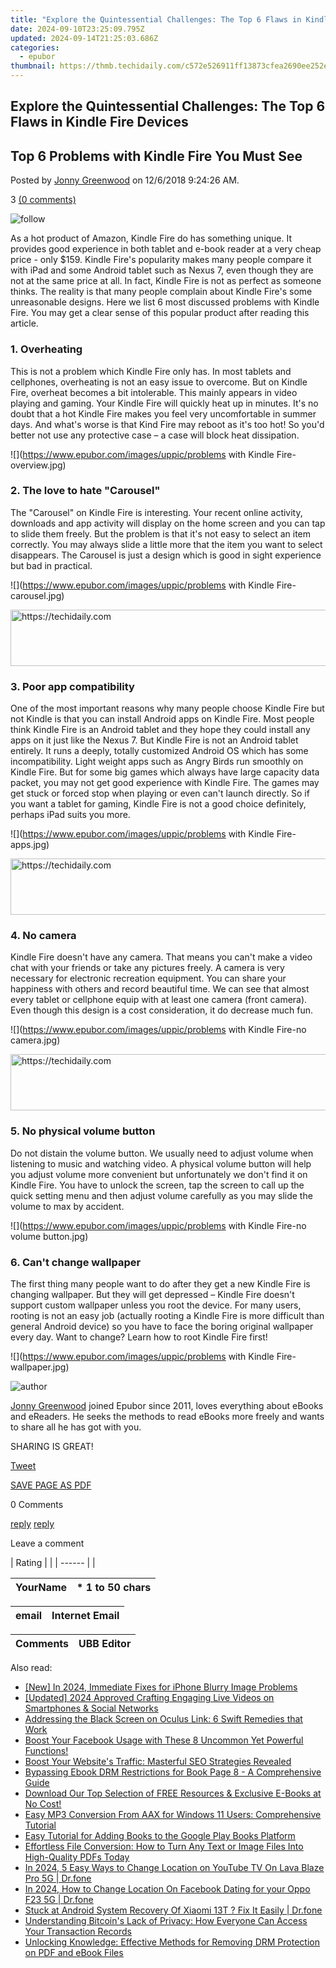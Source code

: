```yaml
---
title: "Explore the Quintessential Challenges: The Top 6 Flaws in Kindle Fire Devices"
date: 2024-09-10T23:25:09.795Z
updated: 2024-09-14T21:25:03.686Z
categories:
  - epubor
thumbnail: https://thmb.techidaily.com/c572e526911ff13873cfea2690ee252e9ff11a89ced90101624b46320eed1514.jpg
---
```


## Explore the Quintessential Challenges: The Top 6 Flaws in Kindle Fire Devices

## Top 6 Problems with Kindle Fire You Must See

Posted by [Jonny Greenwood](https://plus.google.com/u/0/+JonnyGreenwood999) on 12/6/2018 9:24:26 AM.

3 [(0 comments)](http://www.epubor.com/#comment-area) 

![follow](http://www.epubor.com/images/follow.png)

As a hot product of Amazon, Kindle Fire do has something unique. It provides good experience in both tablet and e-book reader at a very cheap price - only $159\. Kindle Fire's popularity makes many people compare it with iPad and some Android tablet such as Nexus 7, even though they are not at the same price at all. In fact, Kindle Fire is not as perfect as someone thinks. The reality is that many people complain about Kindle Fire's some unreasonable designs. Here we list 6 most discussed problems with Kindle Fire. You may get a clear sense of this popular product after reading this article.

### 1\. Overheating

This is not a problem which Kindle Fire only has. In most tablets and cellphones, overheating is not an easy issue to overcome. But on Kindle Fire, overheat becomes a bit intolerable. This mainly appears in video playing and gaming. Your Kindle Fire will quickly heat up in minutes. It's no doubt that a hot Kindle Fire makes you feel very uncomfortable in summer days. And what's worse is that Kind Fire may reboot as it's too hot! So you'd better not use any protective case – a case will block heat dissipation.

![](https://www.epubor.com/images/uppic/problems with Kindle Fire-overview.jpg)

### 2\. The love to hate "Carousel"

The "Carousel" on Kindle Fire is interesting. Your recent online activity, downloads and app activity will display on the home screen and you can tap to slide them freely. But the problem is that it's not easy to select an item correctly. You may always slide a little more that the item you want to select disappears. The Carousel is just a design which is good in sight experience but bad in practical.

![](https://www.epubor.com/images/uppic/problems with Kindle Fire-carousel.jpg)

<!-- affiliate ads begin -->
<a href="https://ephamedtechinc.pxf.io/c/5597632/2137216/26400" target="_top" id="2137216">
  <img src="//a.impactradius-go.com/display-ad/26400-2137216" border="0" alt="https://techidaily.com" width="728" height="90"/>
</a>
<img height="0" width="0" src="https://ephamedtechinc.pxf.io/i/5597632/2137216/26400" style="position:absolute;visibility:hidden;" border="0" />
<!-- affiliate ads end -->

### 3\. Poor app compatibility

One of the most important reasons why many people choose Kindle Fire but not Kindle is that you can install Android apps on Kindle Fire. Most people think Kindle Fire is an Android tablet and they hope they could install any apps on it just like the Nexus 7\. But Kindle Fire is not an Android tablet entirely. It runs a deeply, totally customized Android OS which has some incompatibility. Light weight apps such as Angry Birds run smoothly on Kindle Fire. But for some big games which always have large capacity data packet, you may not get good experience with Kindle Fire. The games may get stuck or forced stop when playing or even can't launch directly. So if you want a tablet for gaming, Kindle Fire is not a good choice definitely, perhaps iPad suits you more.

![](https://www.epubor.com/images/uppic/problems with Kindle Fire-apps.jpg)

<!-- affiliate ads begin -->
<a href="https://ephamedtechinc.pxf.io/c/5597632/2137224/26400" target="_top" id="2137224">
  <img src="//a.impactradius-go.com/display-ad/26400-2137224" border="0" alt="https://techidaily.com" width="728" height="90"/>
</a>
<img height="0" width="0" src="https://ephamedtechinc.pxf.io/i/5597632/2137224/26400" style="position:absolute;visibility:hidden;" border="0" />
<!-- affiliate ads end -->

### 4\. No camera

Kindle Fire doesn't have any camera. That means you can't make a video chat with your friends or take any pictures freely. A camera is very necessary for electronic recreation equipment. You can share your happiness with others and record beautiful time. We can see that almost every tablet or cellphone equip with at least one camera (front camera). Even though this design is a cost consideration, it do decrease much fun.

![](https://www.epubor.com/images/uppic/problems with Kindle Fire-no camera.jpg)

<!-- affiliate ads begin -->
<a href="https://ephamedtechinc.pxf.io/c/5597632/2137220/26400" target="_top" id="2137220">
  <img src="//a.impactradius-go.com/display-ad/26400-2137220" border="0" alt="https://techidaily.com" width="728" height="90"/>
</a>
<img height="0" width="0" src="https://ephamedtechinc.pxf.io/i/5597632/2137220/26400" style="position:absolute;visibility:hidden;" border="0" />
<!-- affiliate ads end -->

### 5\. No physical volume button

Do not distain the volume button. We usually need to adjust volume when listening to music and watching video. A physical volume button will help you adjust volume more convenient but unfortunately we don't find it on Kindle Fire. You have to unlock the screen, tap the screen to call up the quick setting menu and then adjust volume carefully as you may slide the volume to max by accident.

![](https://www.epubor.com/images/uppic/problems with Kindle Fire-no volume button.jpg)

### 6\. Can't change wallpaper

The first thing many people want to do after they get a new Kindle Fire is changing wallpaper. But they will get depressed – Kindle Fire doesn't support custom wallpaper unless you root the device. For many users, rooting is not an easy job (actually rooting a Kindle Fire is more difficult than general Android device) so you have to face the boring original wallpaper every day. Want to change? Learn how to root Kindle Fire first!

![](https://www.epubor.com/images/uppic/problems with Kindle Fire-wallpaper.jpg)

![author](https://www.epubor.com/images/uppic/jonny.png)

[Jonny Greenwood](https://plus.google.com/u/0/+JonnyGreenwood999) joined Epubor since 2011, loves everything about eBooks and eReaders. He seeks the methods to read eBooks more freely and wants to share all he has got with you.

SHARING IS GREAT!

[Tweet](https://twitter.com/share) 

[SAVE PAGE AS PDF](https://tools.techidaily.com/epubor/products/) 

0 Comments

[reply](https://tools.techidaily.com/epubor/products/) [reply](https://tools.techidaily.com/epubor/products/) 

Leave a comment

| Rating |  |
| ------ |  |

| YourName | \*  1 to 50 chars |
| -------- | ----------------- |

| email | Internet Email |
| ----- | -------------- |

| Comments | UBB Editor |
| -------- | ---------- |

<ins class="adsbygoogle"
     style="display:block"
     data-ad-format="autorelaxed"
     data-ad-client="ca-pub-7571918770474297"
     data-ad-slot="1223367746"></ins>

<ins class="adsbygoogle"
     style="display:block"
     data-ad-client="ca-pub-7571918770474297"
     data-ad-slot="8358498916"
     data-ad-format="auto"
     data-full-width-responsive="true"></ins>

<span class="atpl-alsoreadstyle">Also read:</span>
<div><ul>
<li><a href="https://fox-boxes.techidaily.com/new-in-2024-immediate-fixes-for-iphone-blurry-image-problems/"><u>[New] In 2024, Immediate Fixes for iPhone Blurry Image Problems</u></a></li>
<li><a href="https://facebook-videos.techidaily.com/updated-2024-approved-crafting-engaging-live-videos-on-smartphones-and-social-networks/"><u>[Updated] 2024 Approved Crafting Engaging Live Videos on Smartphones & Social Networks</u></a></li>
<li><a href="https://win-able.techidaily.com/addressing-the-black-screen-on-oculus-link-6-swift-remedies-that-work/"><u>Addressing the Black Screen on Oculus Link: 6 Swift Remedies that Work</u></a></li>
<li><a href="https://eaxpv-info.techidaily.com/boost-your-facebook-usage-with-these-8-uncommon-yet-powerful-functions/"><u>Boost Your Facebook Usage with These 8 Uncommon Yet Powerful Functions!</u></a></li>
<li><a href="https://discover-bits.techidaily.com/boost-your-websites-traffic-masterful-seo-strategies-revealed/"><u>Boost Your Website's Traffic: Masterful SEO Strategies Revealed</u></a></li>
<li><a href="https://discover-bits.techidaily.com/bypassing-ebook-drm-restrictions-for-book-page-8-a-comprehensive-guide/"><u>Bypassing Ebook DRM Restrictions for Book Page 8 - A Comprehensive Guide</u></a></li>
<li><a href="https://discover-bits.techidaily.com/download-our-top-selection-of-free-resources-and-exclusive-e-books-at-no-cost/"><u>Download Our Top Selection of FREE Resources & Exclusive E-Books at No Cost!</u></a></li>
<li><a href="https://discover-bits.techidaily.com/easy-mp3-conversion-from-aax-for-windows-11-users-comprehensive-tutorial/"><u>Easy MP3 Conversion From AAX for Windows 11 Users: Comprehensive Tutorial</u></a></li>
<li><a href="https://discover-bits.techidaily.com/easy-tutorial-for-adding-books-to-the-google-play-books-platform/"><u>Easy Tutorial for Adding Books to the Google Play Books Platform</u></a></li>
<li><a href="https://discover-bits.techidaily.com/effortless-file-conversion-how-to-turn-any-text-or-image-files-into-high-quality-pdfs-today/"><u>Effortless File Conversion: How to Turn Any Text or Image Files Into High-Quality PDFs Today</u></a></li>
<li><a href="https://fake-location.techidaily.com/in-2024-5-easy-ways-to-change-location-on-youtube-tv-on-lava-blaze-pro-5g-drfone-by-drfone-virtual-android/"><u>In 2024, 5 Easy Ways to Change Location on YouTube TV On Lava Blaze Pro 5G | Dr.fone</u></a></li>
<li><a href="https://location-social.techidaily.com/in-2024-how-to-change-location-on-facebook-dating-for-your-oppo-f23-5g-drfone-by-drfone-virtual-android/"><u>In 2024, How to Change Location On Facebook Dating for your Oppo F23 5G | Dr.fone</u></a></li>
<li><a href="https://howto.techidaily.com/stuck-at-android-system-recovery-of-xiaomi-13t-fix-it-easily-drfone-by-drfone-fix-android-problems-fix-android-problems/"><u>Stuck at Android System Recovery Of Xiaomi 13T ? Fix It Easily | Dr.fone</u></a></li>
<li><a href="https://some-knowledge.techidaily.com/understanding-bitcoins-lack-of-privacy-how-everyone-can-access-your-transaction-records/"><u>Understanding Bitcoin's Lack of Privacy: How Everyone Can Access Your Transaction Records</u></a></li>
<li><a href="https://discover-bits.techidaily.com/unlocking-knowledge-effective-methods-for-removing-drm-protection-on-pdf-and-ebook-files/"><u>Unlocking Knowledge: Effective Methods for Removing DRM Protection on PDF and eBook Files</u></a></li>
</ul></div>

